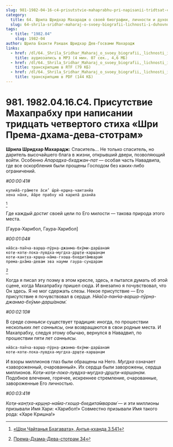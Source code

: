 ```yaml
---
slug: 981-1982-04-16-c4-prisutstvie-mahaprabhu-pri-napisanii-tridtsat-chetvertogo-stiha-shri-premadhama-deva-stotram
category:
  title: 64. Шрила Шридхар Махарадж о своей биографии, личности и духовном опыте
  slug: 64-shrila-sridhar-maharaj-o-svoey-biografii-lichnosti-i-duhovnom-opyte
tags:
  - title: "1982.04"
    slug: 1982-04
author: Шрила Бхакти Ракшак Шридхар Дев-Госвами Махарадж
links:
  - href: /dl/64._Shrila_Sridhar_Maharaj_o_svoey_biografii,_lichnosti_i_duhovnom_opyte/981_1982.04.16.C4_SridharMj_Prisutstvie_Mahaprabhu_pri_napisanii_tridcat_chetvertogo_stiha_Shri_Premadhama-deva-stotram.mp3
    title: аудиозапись в MP3 (4 мин. 07 сек., 4,6 МБ)
  - href: /dl/64._Shrila_Sridhar_Maharaj_o_svoey_biografii,_lichnosti_i_duhovnom_opyte/981_1982.04.16.C4_SridharMj_Prisutstvie_Mahaprabhu_pri_napisanii_tridcat_chetvertogo_stiha_Shri_Premadhama-deva-stotram.rtf
    title: транскрипцию в RTF (79 КБ)
  - href: /dl/64._Shrila_Sridhar_Maharaj_o_svoey_biografii,_lichnosti_i_duhovnom_opyte/981_1982.04.16.C4_SridharMj_Prisutstvie_Mahaprabhu_pri_napisanii_tridcat_chetvertogo_stiha_Shri_Premadhama-deva-stotram.pdf
    title: транскрипцию в PDF (144 КБ)
---
```


# 981. 1982.04.16.C4. Присутствие Махапрабху при написании тридцать четвертого стиха «Шри Према-дхама-дева-стотрам»

**Шрила Шридхар Махарадж:** Спаситель… Не только спаситель, но даритель высочайшего блага в жизни, открывший двери, позволяющий войти. Особенно *Апарадха-бхаджан-пат* — особая часть Навадвипа, где все оскорбления были прощены Господом без каких-либо ограничений.

*#00:00:41#*

    кулийа̄-гра̄мете а̄си’ ш́рӣ-кр̣шн̣а-чаитанйа
    хена на̄хи, йа̄ре прабху на̄ карила̄ дханйа
[^_ftn1]

Где каждый достиг своей цели по Его милости — такова природа этого места.

[Гаура-Харибол, Гаура-Харибол]

*#00:01:04#*

    нйа̄са-пан̃ча-варш̣а-пӯрн̣а-джанма-бхӯми-дарш́анам̇
    кот̣и-кот̣и-лока-лувдха-мугдха-др̣ш̣т̣и-карш̣ан̣ам
    кот̣и-кан̣т̣ха-кр̣ш̣н̣а-на̄ма-гхош̣а-бхедита̄мварам̇
    према-дха̄ма-девам эва науми гаура-сундарам
[^_ftn2]

Когда я писал эту поэму в этом кресле, здесь, я пытался думать об этой сцене, когда Махапрабху пришел сюда. И внезапно я почувствовал, что Он здесь. Я не мог сдержать слезы. Некое присутствие — Его присутствие я почувствовал в сердце. *Нйа̄са-пан̃ча-варш̣а-пӯрн̣а-джанма-бхӯми-дарш́анам̇.*

*#00:02:10#*

В среде *санньяси* существует традиция: иногда, по прошествии нескольких лет *санньясы*, они возвращаются в свои родные места. И Махапрабху, следуя этому обычаю, вернулся в Навадвип, по прошествии пяти лет *санньясы.*

    нйа̄са-пан̃ча-варш̣а-пӯрн̣а-джанма-бхӯми-дарш́анам̇
    кот̣и-кот̣и-лока-лувдха-мугдха-др̣ш̣т̣и-карш̣ан̣ам

И взоры миллионов глаз были обращены на Него. *Мугдха* означает «завороженный, очарованный». Их сердца были заворожены, сердца миллионов. *Кот̣и-кот̣и-лока-лувдха-мугдха-др̣ш̣т̣и-карш̣ан̣ам.* Подобное влечение, горячее, искреннее стремление, очарованные, завороженные Его личностью.

*#00:03:41#*

*Кот̣и-кан̣т̣ха-кр̣ш̣н̣а-на̄ма-гхош̣а-бхедита̄мварам̇* — и эти миллионы призывали Имя Хари: «Харибол!» Совместно призывали Имя такого рода: «Харе Кришна!»



[^_ftn1]: [«Шри Чайтанья Бхагавата», Антья-кханда 3.541](../notes/shri-chajtanya-bhagavata-antya-khanda/shri-chajtanya-bhagavata-antya-khanda-3-541.md)

[^_ftn2]: [Према-Дхама-Дева-стотрам 34](../notes/prema-dhama-deva-stotram/prema-dhama-deva-stotram-34.md)
